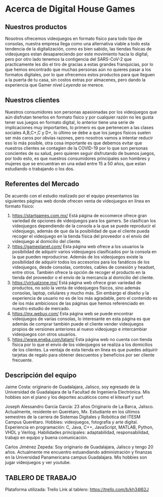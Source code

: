 # Acerca de Digital House Games

## Nuestros productos
Nosotros ofrecemos videojuegos en formato fisico para todo tipo de consolas, nuestra empresa llega como una alternativa viable a todo esta tendencia de la digitalización, como es bien sabido, las tiendas fisicas de videojuegos estan desapareciendo por este movimiento hacia lo digital, pero por otro lado tenemos la contigencia del SARS-CoV-2 que practicamente les dio el tiro de gracias a estas grandes franquicias, por lo que hemos encontrado que muchas personas aún no quieres pasar a los formatos digitales, por lo que ofrecemos estos productos para que lleguen a la puerta de tu casa, sin costos extras por almacenes, pero dando la experiencia que Gamer nivel *Leyenda* se merece.

## Nuestros clientes
Nuestros consumidores son personas apasionadas por los videojuegos que aún disfrutan tenerlos en formato fisico y por cualquier razón no les gusta tener sus juegos en formato digital, lo anterior tiene una serie de implicaciones muy importantes, lo primero es que pertenecen a las clases sociales A,B,C+,C y D+, lo último se debe a que los juegos fisicos suelen ser más caros por obvias razones, pero nosotros vamos a intentar reducir eso lo más posible, otra cosa importante es que debemos evitar que nuestros clientes se contagien de la COVID-19 por lo que son personas concientes de su salud, pero quieren seguir disfrutando de buenos juegos, por todo esto, es que nuestros consumidores principales son hombres y mujeres que se encuentran en una edad entre 15 a 50 años, que estan estudiando o trabajando o los dos. 

## Referentes del Mercado

De acuerdo con el estudio realizado por el equipo presentamos las siguientes páginas web donde ofrecen venta de videojuegos en línea en formato físico:
1) https://startgames.com.mx/
	Está página de eccomerce ofrece gran variedad de opciones de videojuegos para los gamers. Se clasifican los videojuegos dependiendo de la consola a la que se puede reproducir el videojuego, además de que da la posibilidad de que el cliente pueda recoger el videojuego en la tienda física del proveedor o el envío del videojuego al domicilio del cliente.
2) https://gameplanet.com/
	Esta página web ofrece a los usuarios la posibilidad de adquirir varios videojuegos clasificados por la consola en la que pueden reproducirse. Además de los videojuegos existe la posibilidad de adquirir todos los accesorios para los fanáticos de los videojuegos, desde consolas, controles, cables de conexión y headset, entre otros. También ofrece la opción de recoger el producto en la tienda del proveedor o el envío de la mercancía al domicilio del cliente.
3) https://virtualzone.mx/
	Está página web ofrece gran variedad de productos, no solo la venta de videojuegos físicos, sino además consolas, laptop, celulares y mucho más. Sin embargo el diseño y la experiencia de usuario no es de los más agradable, pero el contenido es de los más ambiciosos de las páginas que hemos referenciado en nuestro estudio de mercado.
4) https://mx.webuy.com/
	Esta página web se puede encontrar videojuegos de varias consolas, lo interesante en esta página es que además de comprar también puede el cliente vender videojuegos propios de versiones anteriores al nuevo videojuego e intercambiar videojuegos con otros usuarios. 		
5) https://www.eneba.com/latam/
	Esta página web no cuenta con tienda física por lo que el envío de los videojuegos se realiza a los domicilios de los clientes. La ventaja de esta tienda en línea es que puedes adquirir tarjetas de regalo para obtener descuentos y beneficios por ser cliente frecuente.


## Descripción del equipo

Jaime Costa: originario de Guadalajara, Jalisco, soy egresado de la Universidad de Guadalajara de la Facultad de Ingeniería Electrónica. Mis hobbies son el piano y los deportes acuáticos como el kitesurf y surf. 

Joseph Alessandro García García:
23 años
Originario de La Barca, Jalisco. Actualmente, residente en Querétaro, Mx.
Estudiante en los últimos semestres de la carrera de Sistemas Digitales y Robótica del ITESM Campus Querétaro.
Hobbies: videojuegos, fotografía y arte digital. 
Experiencia en programación: C, Java, C++, JavaScript, MATLAB, Python, VHDL y Verilog.
Habilidades principales: adaptabilidad, responsabilidad, trabajo en equipo y buena comunicación.

Carlos Jiménez Zepeda:
Soy originario de Guadalajara, Jalisco y tengo 20 años.
Actualmente me encuentro estuandiando administración y finanzas en la Universidad Panamericana campus Guadalajara.
Mis hobbies son jugar videojuegos y ver youtube.



## TABLERO DE TRABAJO
Plataforma utilizada: Trello
Link al tablero: https://trello.com/b/kh34l62J
